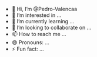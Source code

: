 - 👋 Hi, I’m @Pedro-Valencaa
- 👀 I’m interested in ...
- 🌱 I’m currently learning ...
- 💞️ I’m looking to collaborate on ...
- 📫 How to reach me ...
- 😄 Pronouns: ...
- ⚡ Fun fact: ...

<!---
Pedro-Valencaa/Pedro-Valencaa is a ✨ special ✨ repository because its `README.md` (this file) appears on your GitHub profile.
You can click the Preview link to take a look at your changes.
--->

